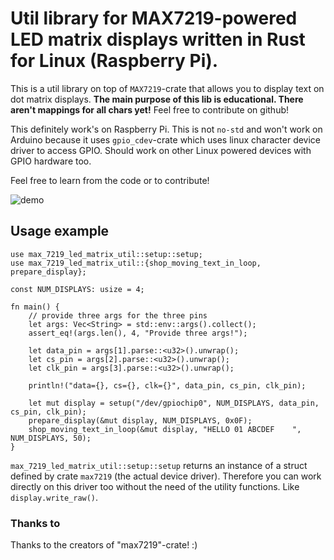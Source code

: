 # Util library for MAX7219-powered LED matrix displays written in Rust for Linux (Raspberry Pi).

This is a util library on top of `MAX7219`-crate that allows you to display
text on dot matrix displays. **The main purpose of this lib is educational.
There aren't mappings for all chars yet!** Feel free to contribute on github!

This definitely work's on Raspberry Pi. This is not `no-std` and won't work
on Arduino because it uses `gpio_cdev`-crate which uses linux character device driver
to access GPIO. Should work on other Linux powered devices with GPIO hardware too.

Feel free to learn from the code or to contribute!

![demo](demo.gif)

## Usage example
```
use max_7219_led_matrix_util::setup::setup;
use max_7219_led_matrix_util::{shop_moving_text_in_loop, prepare_display};

const NUM_DISPLAYS: usize = 4;

fn main() {
    // provide three args for the three pins
    let args: Vec<String> = std::env::args().collect();
    assert_eq!(args.len(), 4, "Provide three args!");

    let data_pin = args[1].parse::<u32>().unwrap();
    let cs_pin = args[2].parse::<u32>().unwrap();
    let clk_pin = args[3].parse::<u32>().unwrap();

    println!("data={}, cs={}, clk={}", data_pin, cs_pin, clk_pin);

    let mut display = setup("/dev/gpiochip0", NUM_DISPLAYS, data_pin, cs_pin, clk_pin);
    prepare_display(&mut display, NUM_DISPLAYS, 0x0F);
    shop_moving_text_in_loop(&mut display, "HELLO 01 ABCDEF    ", NUM_DISPLAYS, 50);
}
```

`max_7219_led_matrix_util::setup::setup` returns an instance of a struct defined by crate `max7219` (the actual device driver).
Therefore you can work directly on this driver too without the need of the utility functions. Like `display.write_raw()`.


### Thanks to
Thanks to the creators of "max7219"-crate! :)
